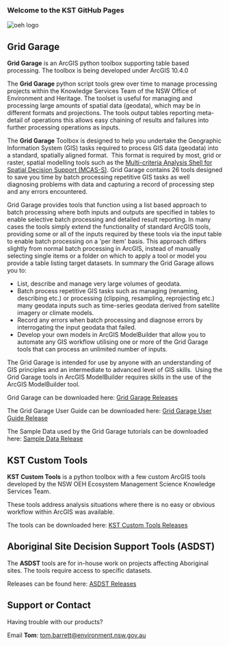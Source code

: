 ### Welcome to the KST GitHub Pages

![oeh logo](https://nsw-oeh-ems-kst.github.io//img/oehlogo.png)

## Grid Garage

**Grid Garage** is an ArcGIS python toolbox supporting table based processing. The toolbox is being developed under ArcGIS 10.4.0 

The **Grid Garage** python script tools grew over time to manage processing projects within the Knowledge Services Team of the NSW Office of Environment and Heritage. The toolset is useful for managing and processing large amounts of spatial data (geodata), which may be in different formats and projections. The tools output tables reporting meta-detail of operations this allows easy chaining of results and failures into further processing operations as inputs.

The **Grid Garage** Toolbox is designed to help you undertake the Geographic Information System (GIS) tasks required to process GIS data (geodata) into a standard, spatially aligned format.  This format is required by most, grid or raster, spatial modelling tools such as the [Multi-criteria Analysis Shell for Spatial Decision Support (MCAS-S)](http://www.agriculture.gov.au/abares/aclump/multi-criteria-analysis). Grid Garage contains 26 tools designed to save you time by batch processing repetitive GIS tasks as well diagnosing problems with data and capturing a record of processing step and any errors encountered.

Grid Garage provides tools that function using a list based approach to batch processing where both inputs and outputs are specified in tables to enable selective batch processing and detailed result reporting. In many cases the tools simply extend the functionality of standard ArcGIS tools, providing some or all of the inputs required by these tools via the input table to enable batch processing on a 'per item' basis. This approach differs slightly from normal batch processing in ArcGIS, instead of manually selecting single items or a folder on which to apply a tool or model you provide a table listing target datasets. In summary the
Grid Garage allows you to:

* List, describe and manage very large volumes of geodata.
* Batch process repetitive GIS tasks such as managing (renaming, describing etc.) or processing (clipping, resampling, reprojecting etc.) many geodata inputs such as time-series geodata derived from satellite imagery or climate models.
* Record any errors when batch processing and diagnose errors by interrogating the input geodata that failed.
* Develop your own models in ArcGIS ModelBuilder that allow you to automate any GIS workflow utilising one or more of the Grid Garage tools that can process an unlimited number of inputs.

The Grid Garage is intended for use by anyone with an understanding of GIS principles and an intermediate to advanced level of GIS skills.  Using the Grid Garage tools in ArcGIS ModelBuilder requires skills in the use of the ArcGIS ModelBuilder tool.

Grid Garage can be downloaded here:
[Grid Garage Releases](https://github.com/NSW-OEH-EMS-KST/grid-garage/releases)

The Grid Garage User Guide can be downloaded here:
[Grid Garage User Guide Release](https://github.com/NSW-OEH-EMS-KST/grid-garage-sample-data/xxx)

The Sample Data used by the Grid Garage tutorials can be downloaded here:
[Sample Data Release](https://github.com/NSW-OEH-EMS-KST/grid-garage-sample-data/releases)

## KST Custom Tools

**KST Custom Tools** is a python toolbox with a few custom ArcGIS tools developed by the NSW OEH Ecosystem Management Science Knowledge Services Team.

These tools address analysis situations where there is no easy or obvious workflow within ArcGIS was available.

The tools can be downloaded here: 
[KST Custom Tools Releases](https://github.com/NSW-OEH-EMS-KST/kst-custom-tools/releases)


## Aboriginal Site Decision Support Tools (ASDST)

The **ASDST** tools are for in-house work on projects affecting Aboriginal sites. The tools require access to specific datasets.

Releases can be found here: [ASDST Releases](https://github.com/NSW-OEH-EMS-KST/asdst/releases)



## Support or Contact

Having trouble with our products?

Email **Tom**: tom.barrett@environment.nsw.gov.au



